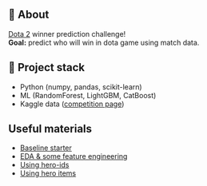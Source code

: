## 🔎 About
[Dota 2](https://en.wikipedia.org/wiki/Dota_2) winner prediction challenge! \
**Goal:** predict who will win in dota game using match data.

## 🚜 Project stack
* Python (numpy, pandas, scikit-learn)
* ML (RandomForest, LightGBM, CatBoost)
* Kaggle data ([competition page](https://www.kaggle.com/c/mlcourse-dota2-win-prediction))

## Useful materials
* [Baseline starter](https://www.kaggle.com/kashnitsky/dota-2-win-prediction-random-forest-starter)
* [EDA & some feature engineering](https://www.kaggle.com/artgor/dota-eda-fe-and-models)
* [Using hero-ids](https://www.kaggle.com/utapyngo/dota-2-how-to-make-use-of-hero-ids)
* [Using hero items](https://www.kaggle.com/grazder/hero-items-guide)
